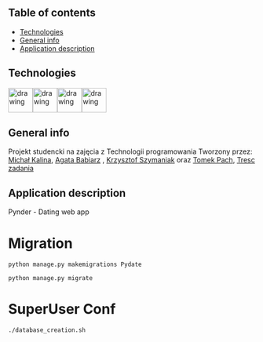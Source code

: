 ## Table of contents
* [Technologies](#technologies)
* [General info](#general-info)
* [Application description](#Application-description)

## Technologies
<img src="https://upload.wikimedia.org/wikipedia/commons/thumb/a/a1/PyCharm_Logo.svg/1200px-PyCharm_Logo.svg.png" alt="drawing" height=50px/><img src="https://seargin.com/wp-content/uploads/2019/05/django-logo.png1" alt="drawing" height=50px/><img src="https://www.python.org/static/community_logos/python-logo-master-v3-TM.png" alt="drawing" height=50px/><img src="https://upload.wikimedia.org/wikipedia/commons/thumb/3/38/SQLite370.svg/1200px-SQLite370.svg.png" alt="drawing" height=50px/>


## General info
Projekt studencki na zajęcia z Technologii programowania
Tworzony przez:
[Michał Kalina](https://github.com/KalinaMichal),
[Agata Babiarz](https://github.com/ababiarz) , 
[Krzysztof Szymaniak](https://github.com/krzysztof-szymaniak) oraz
[Tomek Pach](https://github.com/Masioki),
[Tresc zadania](https://cs.pwr.edu.pl/zawada/kwjp/)

## Application description
Pynder - Dating web app


# Migration

``python manage.py makemigrations Pydate``

``python manage.py migrate``

# SuperUser Conf

``./database_creation.sh``


